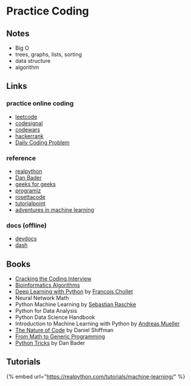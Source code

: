 # Practice Coding

## Notes

* Big O
* trees, graphs, lists, sorting
* data structure
* algorithm

## Links

### practice online coding

* [leetcode](www.leetcode.com)
* [codesignal](www.codesignal.com)
* [codewars](www.codewars.com)
* [hackerrank](https://www.hackerrank.com/)
* [Daily Coding Problem](https://dailycodingproblem.com/)

### reference

* [realpython](https://realpython.com/)
* [Dan Bader](www.dbader.org)
* [geeks for geeks](www.geeksforgeeks.org)
* [programiz](https://www.programiz.com)
* [rosettacode](https://rosettacode.org)
* [tutorialpoint](https://www.tutorialspoint.com)
* [adventures in machine learning](https://adventuresinmachinelearning.com)

### docs \(offline\)

* [devdocs](https://devdocs.io/)
* [dash](https://kapeli.com/dash)

## Books

* [Cracking the Coding Interview](http://www.crackingthecodinginterview.com/)
* [Bioinformatics Algorithms](http://bioinformaticsalgorithms.com/)
* [Deep Learning with Python](https://github.com/fchollet/deep-learning-with-python-notebooks) by [Francois Chollet](https://blog.keras.io/author/francois-chollet.html)
* Neural Network Math 
* Python Machine Learning by [Sebastian Raschke](https://sebastianraschka.com/)
* Python for Data Analysis
* Python Data Science Handbook
* Introduction to Machine Learning with Python by [Andreas Mueller](https://amueller.github.io/)
* [The Nature of Code](https://natureofcode.com/) by Daniel Shiffman
* [From Math to Generic Programming](https://play.google.com/books/reader?id=UqxYBQAAQBAJ&pg=GBS.PP1)
* [Python Tricks](https://dbader.org) by Dan Bader

## Tutorials

{% embed url="https://realpython.com/tutorials/machine-learning/" %}



